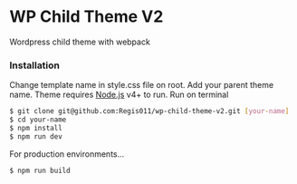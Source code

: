 # WP Child Theme V2

Wordpress child theme with webpack

### Installation
Change template name in style.css file on root. Add your parent theme name.
Theme requires [Node.js](https://nodejs.org/) v4+ to run.
Run on terminal
```sh
$ git clone git@github.com:Regis011/wp-child-theme-v2.git [your-name]
$ cd your-name
$ npm install
$ npm run dev
```

For production environments...

```sh
$ npm run build
```
